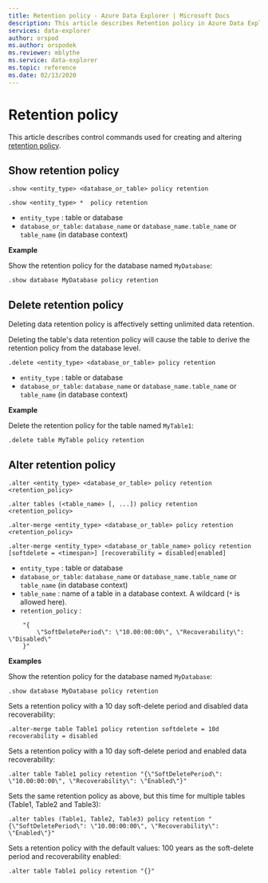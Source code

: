 ```yaml
---
title: Retention policy - Azure Data Explorer | Microsoft Docs
description: This article describes Retention policy in Azure Data Explorer.
services: data-explorer
author: orspod
ms.author: orspodek
ms.reviewer: mblythe
ms.service: data-explorer
ms.topic: reference
ms.date: 02/13/2020
---
```

# Retention policy

This article describes control commands used for creating and altering [retention policy](../concepts/retentionpolicy.md).

## Show retention policy

```kusto
.show <entity_type> <database_or_table> policy retention

.show <entity_type> *  policy retention
```

* `entity_type` : table or database
* `database_or_table`: `database_name` or `database_name.table_name` or `table_name` (in database context)

**Example**

Show the retention policy for the database named `MyDatabase`:

```kusto
.show database MyDatabase policy retention
```

## Delete retention policy

Deleting data retention policy is affectively setting unlimited data retention.

Deleting the table's data retention policy will cause the table to derive the retention policy from the database level.

```kusto
.delete <entity_type> <database_or_table> policy retention
```

* `entity_type` : table or database
* `database_or_table`: `database_name` or `database_name.table_name` or `table_name` (in database context)

**Example**

Delete the retention policy for the table named `MyTable1`:

```kusto
.delete table MyTable policy retention
```


## Alter retention policy

```kusto
.alter <entity_type> <database_or_table> policy retention <retention_policy>

.alter tables (<table_name> [, ...]) policy retention <retention_policy>

.alter-merge <entity_type> <database_or_table> policy retention <retention_policy>

.alter-merge <entity_type> <database_or_table_name> policy retention [softdelete = <timespan>] [recoverability = disabled|enabled]
```

* `entity_type` : table or database
* `database_or_table`: `database_name` or `database_name.table_name` or `table_name` (in database context)
* `table_name` : name of a table in a database context.  A wildcard (`*` is allowed here).
* `retention_policy` :

```
    "{ 
        \"SoftDeletePeriod\": \"10.00:00:00\", \"Recoverability\": \"Disabled\"
    }" 
```

**Examples**

Show the retention policy for the database named `MyDatabase`:

```kusto
.show database MyDatabase policy retention
```

Sets a retention policy with a 10 day soft-delete period and disabled data recoverability:

```kusto
.alter-merge table Table1 policy retention softdelete = 10d recoverability = disabled
```

Sets a retention policy with a 10 day soft-delete period and enabled data recoverability:

```kusto
.alter table Table1 policy retention "{\"SoftDeletePeriod\": \"10.00:00:00\", \"Recoverability\": \"Enabled\"}"
```

Sets the same retention policy as above, but this time for multiple tables (Table1, Table2 and Table3):

```kusto
.alter tables (Table1, Table2, Table3) policy retention "{\"SoftDeletePeriod\": \"10.00:00:00\", \"Recoverability\": \"Enabled\"}"
```

Sets a retention policy with the default values: 100 years as the soft-delete period and recoverability enabled:

```kusto
.alter table Table1 policy retention "{}"
```